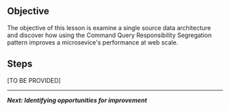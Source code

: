 ## Objective
The objective of this lesson is examine a single source data architecture and discover how using the Command Query Responsibility Segregation pattern improves a microsevice's performance at web scale.

## Steps

[TO BE PROVIDED]

---

***Next: Identifying opportunities for improvement***
